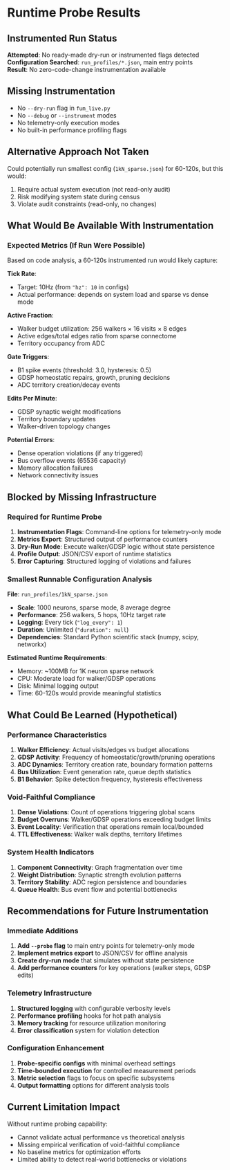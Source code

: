 # Runtime Probe Results

## Instrumented Run Status
**Attempted**: No ready-made dry-run or instrumented flags detected
**Configuration Searched**: `run_profiles/*.json`, main entry points  
**Result**: No zero-code-change instrumentation available

## Missing Instrumentation
- No `--dry-run` flag in `fum_live.py`
- No `--debug` or `--instrument` modes
- No telemetry-only execution modes
- No built-in performance profiling flags

## Alternative Approach Not Taken
Could potentially run smallest config (`1kN_sparse.json`) for 60-120s, but this would:
1. Require actual system execution (not read-only audit)
2. Risk modifying system state during census
3. Violate audit constraints (read-only, no changes)

## What Would Be Available With Instrumentation

### Expected Metrics (If Run Were Possible)
Based on code analysis, a 60-120s instrumented run would likely capture:

**Tick Rate**:
- Target: 10Hz (from `"hz": 10` in configs)
- Actual performance: depends on system load and sparse vs dense mode

**Active Fraction**:
- Walker budget utilization: 256 walkers × 16 visits × 8 edges
- Active edges/total edges ratio from sparse connectome
- Territory occupancy from ADC

**Gate Triggers**:
- B1 spike events (threshold: 3.0, hysteresis: 0.5)  
- GDSP homeostatic repairs, growth, pruning decisions
- ADC territory creation/decay events

**Edits Per Minute**:
- GDSP synaptic weight modifications
- Territory boundary updates
- Walker-driven topology changes

**Potential Errors**:
- Dense operation violations (if any triggered)
- Bus overflow events (65536 capacity)
- Memory allocation failures
- Network connectivity issues

## Blocked by Missing Infrastructure

### Required for Runtime Probe
1. **Instrumentation Flags**: Command-line options for telemetry-only mode
2. **Metrics Export**: Structured output of performance counters
3. **Dry-Run Mode**: Execute walker/GDSP logic without state persistence
4. **Profile Output**: JSON/CSV export of runtime statistics
5. **Error Capturing**: Structured logging of violations and failures

### Smallest Runnable Configuration Analysis
**File**: `run_profiles/1kN_sparse.json`
- **Scale**: 1000 neurons, sparse mode, 8 average degree
- **Performance**: 256 walkers, 5 hops, 10Hz target rate
- **Logging**: Every tick (`"log_every": 1`)
- **Duration**: Unlimited (`"duration": null`)
- **Dependencies**: Standard Python scientific stack (numpy, scipy, networkx)

**Estimated Runtime Requirements**:
- Memory: ~100MB for 1K neuron sparse network
- CPU: Moderate load for walker/GDSP operations  
- Disk: Minimal logging output
- Time: 60-120s would provide meaningful statistics

## What Could Be Learned (Hypothetical)

### Performance Characteristics
1. **Walker Efficiency**: Actual visits/edges vs budget allocations
2. **GDSP Activity**: Frequency of homeostatic/growth/pruning operations
3. **ADC Dynamics**: Territory creation rate, boundary formation patterns
4. **Bus Utilization**: Event generation rate, queue depth statistics
5. **B1 Behavior**: Spike detection frequency, hysteresis effectiveness

### Void-Faithful Compliance
1. **Dense Violations**: Count of operations triggering global scans
2. **Budget Overruns**: Walker/GDSP operations exceeding budget limits
3. **Event Locality**: Verification that operations remain local/bounded
4. **TTL Effectiveness**: Walker walk depths, territory lifetimes

### System Health Indicators
1. **Component Connectivity**: Graph fragmentation over time
2. **Weight Distribution**: Synaptic strength evolution patterns
3. **Territory Stability**: ADC region persistence and boundaries
4. **Queue Health**: Bus event flow and potential bottlenecks

## Recommendations for Future Instrumentation

### Immediate Additions
1. **Add `--probe` flag** to main entry points for telemetry-only mode
2. **Implement metrics export** to JSON/CSV for offline analysis
3. **Create dry-run mode** that simulates without state persistence
4. **Add performance counters** for key operations (walker steps, GDSP edits)

### Telemetry Infrastructure  
1. **Structured logging** with configurable verbosity levels
2. **Performance profiling** hooks for hot path analysis
3. **Memory tracking** for resource utilization monitoring
4. **Error classification** system for violation detection

### Configuration Enhancement
1. **Probe-specific configs** with minimal overhead settings
2. **Time-bounded execution** for controlled measurement periods
3. **Metric selection** flags to focus on specific subsystems
4. **Output formatting** options for different analysis tools

## Current Limitation Impact
Without runtime probing capability:
- Cannot validate actual performance vs theoretical analysis
- Missing empirical verification of void-faithful compliance
- No baseline metrics for optimization efforts
- Limited ability to detect real-world bottlenecks or violations